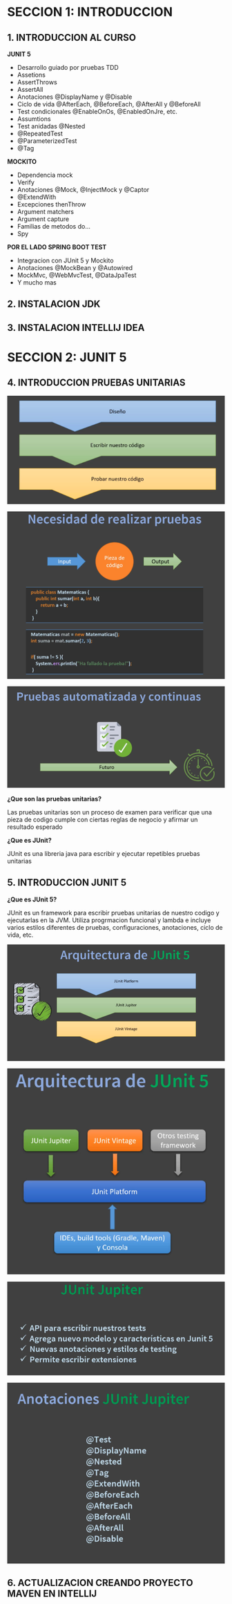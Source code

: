 # SECCION 1: INTRODUCCION
## 1. INTRODUCCION AL CURSO
**JUNIT 5**
- Desarrollo guiado por pruebas TDD
- Assetions
- AssertThrows
- AssertAll
- Anotaciones @DisplayName y @Disable
- Ciclo de vida @AfterEach, @BeforeEach, @AfterAll y @BeforeAll
- Test condicionales @EnableOnOs, @EnabledOnJre, etc.
- Assumtions
- Test anidadas @Nested
- @RepeatedTest
- @ParameterizedTest
- @Tag

**MOCKITO**
- Dependencia mock
- Verify
- Anotaciones @Mock, @InjectMock y @Captor
- @ExtendWith
- Excepciones thenThrow
- Argument matchers
- Argument capture
- Familias de metodos do...
- Spy

**POR EL LADO SPRING BOOT TEST**
- Integracion con JUnit 5 y Mockito
- Anotaciones @MockBean y @Autowired
- MockMvc, @WebMvcTest, @DataJpaTest
- Y mucho mas

## 2. INSTALACION JDK
## 3. INSTALACION INTELLIJ IDEA

# SECCION 2: JUNIT 5
## 4. INTRODUCCION PRUEBAS UNITARIAS

![](imagenes/1.PNG)

![](imagenes/2.PNG)

![](imagenes/3.PNG)

**¿Que son las pruebas unitarias?**

Las pruebas unitarias son un proceso de examen para verificar que una pieza de codigo cumple con ciertas reglas de negocio y afirmar un resultado esperado

**¿Que es JUnit?**

JUnit es una libreria java para escribir y ejecutar repetibles pruebas unitarias

## 5. INTRODUCCION JUNIT 5

**¿Que es JUnit 5?**

JUnit es un framework para escribir pruebas unitarias de nuestro codigo y ejecutarlas en la JVM. Utiliza progrmacion funcional y lambda e incluye varios estilos diferentes de pruebas, configuraciones, anotaciones, ciclo de vida, etc.

![](imagenes/4.png)

![](imagenes/5.png)

![](imagenes/6.png)

![](imagenes/7.png)


## 6. ACTUALIZACION CREANDO PROYECTO MAVEN EN INTELLIJ